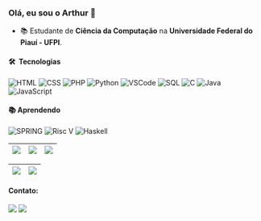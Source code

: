 ### Olá, eu sou o Arthur 👋

- :books: Estudante de **Ciência da Computação** na **Universidade Federal do Piauí - UFPI**.

#### 🛠 &nbsp;Tecnologias
  ![HTML](https://img.shields.io/badge/-HTML-333333?style=flat&logo=HTML5)
  ![CSS](https://img.shields.io/badge/-CSS-333333?style=flat&logo=CSS3&logoColor=1572B6)
  ![PHP](https://img.shields.io/badge/-PHP-333333?style=flat&logo=PHP)
  ![Python](https://img.shields.io/badge/-Python-333333?style=flat&logo=Python)
  ![VSCode](https://img.shields.io/badge/-VSCode-333333?style=flat&logo=VisualStudio)
  ![SQL](https://img.shields.io/badge/-SQL-333333?style=flat&logo=MySQL) 
  ![C](https://img.shields.io/badge/-C-333333?style=flat&logo=C)
  ![Java](https://img.shields.io/badge/Java-333333?style=flat&logo=openjdk)
  ![JavaScript](https://img.shields.io/badge/-JavaScript-333333?style=flat&logo=JavaScript)
  #### :books: Aprendendo
  ![SPRING](https://img.shields.io/badge/-SpringBoot-333333?style=flat&logo=SPRINGboot)
  ![Risc V](https://img.shields.io/badge/-RiscV-333333?style=flat&logo=RiscV)
  ![Haskell](https://img.shields.io/badge/-Haskell-333333?style=flat&logo=haskell)


| ![](http://github-profile-summary-cards.vercel.app/api/cards/stats?username=arthurabelo&theme=nord_dark) | ![](http://github-profile-summary-cards.vercel.app/api/cards/repos-per-language?username=arthurabelo&hide=Html&theme=nord_dark) | ![](http://github-profile-summary-cards.vercel.app/api/cards/most-commit-language?username=arthurabelo&theme=nord_dark) |
| :-: | :-: | :-: |

| ![](http://github-profile-summary-cards.vercel.app/api/cards/profile-details?username=arthurabelo&theme=nord_dark) | ![](https://github-readme-streak-stats.herokuapp.com/?user=arthurabelo&hide_border=true&date_format=M%20j%5B%2C%20Y%5D&background=2D3742&stroke=2D3742&ring=6bbbca&fire=6bbbca&currStreakNum=fff&sideNums=6bbbca&currStreakLabel=6bbbca&sideLabels=fff&dates=fff) |
| :-: | :-: |
          

#### Contato:
<div>
<a href="https://www.linkedin.com/in/arthurabelo/" target="_blank"><img src="https://img.shields.io/badge/-LinkedIn-%230077B5?style=for-the-badge&logo=linkedin&logoColor=white"></a>  
<a href='mailto:rabeloarthur@ufpi.edu.br' target="_blank"><img src="https://img.shields.io/badge/Gmail-D14836?style=for-the-badge&logo=gmail&logoColor=white"><a>
</div>
